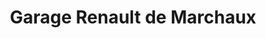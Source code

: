---
title: "Garage Renault de Marchaux"
url: /marchaux/garage-renault-de-marchaux/
shop: Autowerkstatt
---